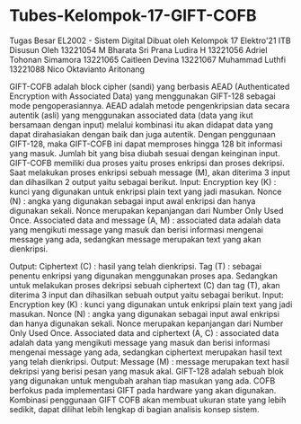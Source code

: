 # Tubes-Kelompok-17-GIFT-COFB
Tugas Besar EL2002 - Sistem Digital
Dibuat oleh Kelompok 17 Elektro'21 ITB
Disusun Oleh
					13221054  M Bharata Sri Prana Ludira H
					13221056  Adriel Tohonan Simamora
					13221065  Caitleen Devina
					13221067  Muhammad Luthfi
					13221088  Nico Oktavianto Aritonang

GIFT-COFB adalah block cipher (sandi) yang berbasis AEAD (Authenticated Encryption with Associated Data) yang menggunakan GIFT-128 sebagai mode pengoperasiannya. AEAD adalah metode pengenkripsian data secara autentik (asli) yang menggunakan associated data (data yang ikut bersamaan dengan input) melalui kombinasi itu akan didapat data yang dapat dirahasiakan dengan baik dan juga autentik. Dengan penggunaan GIFT-128, maka GIFT-COFB ini dapat memproses hingga 128 bit informasi yang masuk. Jumlah bit yang bisa diubah sesuai dengan keinginan input. 
GIFT-COFB memiliki dua proses yaitu proses enkripsi dan proses dekripsi. Saat melakukan proses enkripsi sebuah message (M), akan diterima 3 input dan dihasilkan 2 output yaitu sebagai berikut.
Input:
Encryption key (K) : kunci yang digunakan untuk enkripsi plain text yang jadi masukan.
Nonce (N) : angka yang digunakan sebagai input awal enkripsi dan hanya digunakan sekali. Nonce merupakan kepanjangan dari Number Only Used Once.
Associated data and message (A, M) : associated data adalah data yang mengikuti message yang masuk dan berisi informasi mengenai message yang ada, sedangkan message merupakan text yang akan dienkripsi.

Output:
Ciphertext (C) : hasil yang telah dienkripsi.
Tag (T) : sebagai penentu enkripsi yang digunakan menggunakan proses apa.
Sedangkan untuk melakukan proses dekripsi sebuah ciphertext (C) dan tag (T), akan diterima 3 input dan dihasilkan sebuah output yaitu sebagai berikut.
Input:
Encryption key (K) : kunci yang digunakan untuk enkripsi plain text yang jadi masukan.
Nonce (N) : angka yang digunakan sebagai input awal enkripsi dan hanya digunakan sekali. Nonce merupakan kepanjangan dari Number Only Used Once.
Associated data and ciphertext (A, C) : associated data adalah data yang mengikuti message yang masuk dan berisi informasi mengenai message yang ada, sedangkan ciphertext merupakan hasil text yang telah dienkripsi.
Output:
Message (M) : message merupakan text hasil dekripsi yang berisi pesan yang masuk akal.
GIFT-128 adalah sebuah blok yang digunakan untuk mengubah arahan tiap masukan yang ada. COFB berfokus pada implementasi GIFT pada hardware yang akan digunakan. Kombinasi penggunaan GIFT COFB akan membuat ukuran state yang lebih sedikit, dapat dilihat lebih lengkap di bagian analisis konsep sistem.


